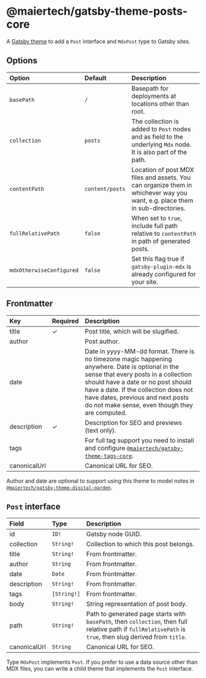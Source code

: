 # @maiertech/gatsby-theme-posts-core

A [Gatsby theme](https://www.gatsbyjs.com/docs/themes/what-are-gatsby-themes/)
to add a `Post` interface and `MdxPost` type to Gatsby sites.

## Options

| Option                   | Default         | Description                                                                                                                 |
| :----------------------- | :-------------- | :-------------------------------------------------------------------------------------------------------------------------- |
| `basePath`               | `/`             | Basepath for deployments at locations other than root.                                                                      |
| `collection`             | `posts`         | The collection is added to `Post` nodes and as field to the underlying `Mdx` node. It is also part of the path.             |
| `contentPath`            | `content/posts` | Location of post MDX files and assets. You can organize them in whichever way you want, e.g. place them in sub-directories. |
| `fullRelativePath`       | `false`         | When set to `true`, include full path relative to `contentPath` in path of generated posts.                                 |
| `mdxOtherwiseConfigured` | `false`         | Set this flag true if `gatsby-plugin-mdx` is already configured for your site.                                              |

## Frontmatter

| Key          | Required | Description                                                                                                                                                                                                                                                                                                 |
| :----------- | :------- | :---------------------------------------------------------------------------------------------------------------------------------------------------------------------------------------------------------------------------------------------------------------------------------------------------------- |
| title        | ✓        | Post title, which will be slugified.                                                                                                                                                                                                                                                                        |
| author       |          | Post author.                                                                                                                                                                                                                                                                                                |
| date         |          | Date in yyyy-MM-dd format. There is no timezone magic happening anywhere. Date is optional in the sense that every posts in a collection should have a date or no post should have a date. If the collection does not have dates, previous and next posts do not make sense, even though they are computed. |
| description  | ✓        | Description for SEO and previews (text only).                                                                                                                                                                                                                                                               |
| tags         |          | For full tag support you need to install and configure [`@maiertech/gatsby-theme-tags-core`](https://github.com/maiertech/gatsby-themes/tree/454de6e/issue78/packages/gatsby-theme-tags-core).                                                                                                              |
| canonicalUrl |          | Canonical URL for SEO.                                                                                                                                                                                                                                                                                      |

Author and date are optional to support using this theme to model notes in
[`@maiertech/gatsby-theme-digital-garden`](https://github.com/maiertech/gatsby-themes/tree/master/packages/gatsby-theme-digital-garden).

## `Post` interface

| Field        | Type        | Description                                                                                                                                                |
| :----------- | :---------- | :--------------------------------------------------------------------------------------------------------------------------------------------------------- |
| id           | `ID!`       | Gatsby node GUID.                                                                                                                                          |
| collection   | `String!`   | Collection to which this post belongs.                                                                                                                     |
| title        | `String!`   | From frontmatter.                                                                                                                                          |
| author       | `String`    | From frontmatter.                                                                                                                                          |
| date         | `Date`      | From frontmatter.                                                                                                                                          |
| description  | `String!`   | From frontmatter.                                                                                                                                          |
| tags         | `[String!]` | From frontmatter.                                                                                                                                          |
| body         | `String!`   | String representation of post body.                                                                                                                        |
| path         | `String!`   | Path to generated page starts with `basePath`, then `collection`, then full relative path if `fullRelativePath` is `true`, then slug derived from `title`. |
| canonicalUrl | `String`    | Canonical URL for SEO.                                                                                                                                     |

Type `MdxPost` implements `Post`. If you prefer to use a data source other than
MDX files, you can write a child theme that implements the `Post` interface.
